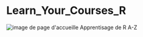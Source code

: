 # Learn_Your_Courses_R
![image de page d'accueille](https://img.freepik.com/premium-photo/r-programming-language-inscription-against-laptop-computer-code-background_488220-60700.jpg?semt=ais_hybrid)
Apprentisage   de R  A-Z
